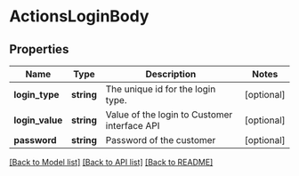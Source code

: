 # ActionsLoginBody

## Properties
Name | Type | Description | Notes
------------ | ------------- | ------------- | -------------
**login_type** | **string** | The unique id for the login type. | [optional] 
**login_value** | **string** | Value of the login to Customer interface API | [optional] 
**password** | **string** | Password of the customer | [optional] 

[[Back to Model list]](../../README.md#documentation-for-models) [[Back to API list]](../../README.md#documentation-for-api-endpoints) [[Back to README]](../../README.md)

